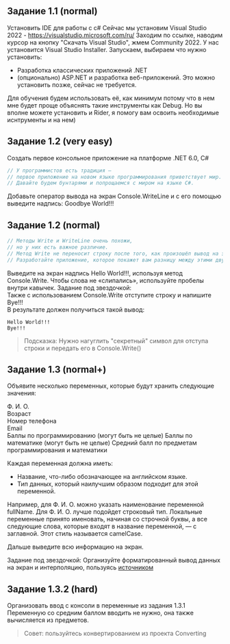 
Задание 1.1 (normal)
---
Установить IDE для работы с c#
Сейчас мы установим Visual Studio 2022 - https://visualstudio.microsoft.com/ru/
Заходим по ссылке, наводим курсор на кнопку "Скачать Visual Studio", жмем Community 2022.
У нас установится Visual Studio Installer. Запускаем, выбираем что нужно установить:
* Разработка классических приложений .NET
* (опционально) ASP.NET и разработка веб-приложений. Это можно установить позже, сейчас не требуется.

Для обучения будем использовать её, как минимум потому что в нем мне будет проще объяснять такие инструменты как Debug.
Но вы вполне можете установить и Rider, я помогу вам освоить необходимые иснтрументы и на нем)


Задание 1.2 (very easy)
---
Создать первое консольное приложение на платформе .NET 6.0, C#
```cs
// У программистов есть традиция — 
// первое приложение на новом языке программирования приветствует мир.
// Давайте будем бунтарями и попрощаемся с миром на языке C#.
````
Добавьте оператор вывода на экран Console.WriteLine и с его помощью выведите надпись: Goodbye World!!!

Задание 1.2 (normal)
---
```cs
// Методы Write и WriteLine очень похожи,
// но у них есть важное различие.
// Метод Write не переносит строку после того, как произошёл вывод на экран. 
// Разработайте приложение, которое покажет вам разницу между этими двумя операторами:
````
  Выведите на экран надпись Hello World!!!, используя метод Console.Write. 
  Чтобы слова не «слипались», используйте пробелы внутри кавычек.
  Задание под звездочкой:  
  Также с использованием Console.Write отступите строку и напишите Bye!!!  
  В результате должен получиться такой вывод:  
  ```
  Hello World!!!
  Bye!!!
  ```
 >Подсказка: Нужно нагуглить "секретный" символ для отступа строки и передать его в Console.Write()

Задание 1.3 (normal+)
---
Объявите несколько переменных, которые будут хранить следующие значения:

Ф. И. О.  
Возраст  
Номер телефона  
Email  
Баллы по программированию  (могут быть не целые)
Баллы по математике        (могут быть не целые)
Средний балл по предметам программирования и математики

Каждая переменная должна иметь:

* Название, что-либо обозначающее на английском языке.
* Тип данных, который наилучшим образом подходит для этой переменной.

Например, для Ф. И. О. можно указать наименование переменной fullName.
Для Ф. И. О. лучше подойдет строковый тип.
Локальные переменные принято именовать, начиная со строчной буквы, а все следующие слова, которые входят в название переменной,
 — с заглавной. Этот стиль называется camelCase.

Дальше выведите всю информацию на экран. 

Задание под звездочкой:
Организуйте форматированный вывод данных на экран и интерполяцию, пользуясь [источником](https://metanit.com/sharp/tutorial/7.5.php)

Задание 1.3.2 (hard)
---
Организовать ввод с консоли в переменные из задания 1.3.1  
Переменную со средним баллом вводить не нужно, она также вычисляется из предметов.
> Совет: пользуйтесь конвертированием из проекта Converting
